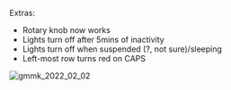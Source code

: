 Extras:
* Rotary knob now works
* Lights turn off after 5mins of inactivity
* Lights turn off when suspended (?, not sure)/sleeping
* Left-most row turns red on CAPS

![gmmk_2022_02_02](https://user-images.githubusercontent.com/71498216/152149007-be314101-d470-4584-ad94-38a14fd97d87.png)

